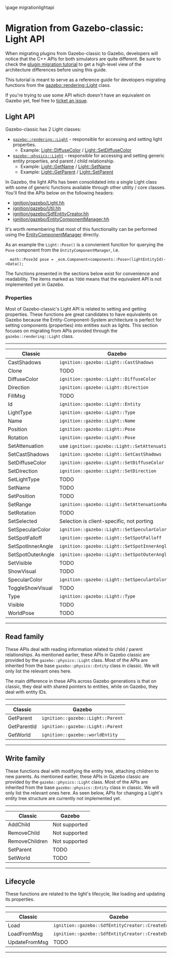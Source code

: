 \page migrationlightapi

# Migration from Gazebo-classic: Light API

When migrating plugins from Gazebo-classic to Gazebo, developers will
notice that the C++ APIs for both simulators are quite different. Be sure to
check the [plugin migration tutorial](migrationplugins.html) to get a high-level
view of the architecture differences before using this guide.

This tutorial is meant to serve as a reference guide for developers migrating
functions from the
[gazebo::rendering::Light](http://osrf-distributions.s3.amazonaws.com/gazebo/api/11.0.0/rendering_1_1Light.html)
class.

If you're trying to use some API which doesn't have an equivalent on Gazebo
yet, feel free to
[ticket an issue](https://github.com/gazebosim/gz-sim/issues/).

## Light API

Gazebo-classic has 2 Light classes:
* [`gazebo::rendering::Light`](http://osrf-distributions.s3.amazonaws.com/gazebo/api/11.0.0/classgazebo_1_1rendering_1_1Light.html) - responsible for accessing and setting light properties.
    * Example: [Light::DiffuseColor](http://osrf-distributions.s3.amazonaws.com/gazebo/api/11.0.0/classgazebo_1_1rendering_1_1Light.html#a0deb81873bee2c7bc883a10c373501d0) / [Light::SetDiffuseColor](http://osrf-distributions.s3.amazonaws.com/gazebo/api/11.0.0/classgazebo_1_1rendering_1_1Light.html#a9208ba6d4cb8e0972e046e735dc26976)
* [`gazebo::physics::Light`](http://osrf-distributions.s3.amazonaws.com/gazebo/api/11.0.0/classgazebo_1_1physics_1_1Light.html) - responsible for accessing and setting generic entity properties, and parent / child relationship.
    * Example: [Light::GetName](http://osrf-distributions.s3.amazonaws.com/gazebo/api/11.0.0/classgazebo_1_1physics_1_1Base.html#a9a98946a64f3893b085f650932c9dfee) / [Light::SetName](http://osrf-distributions.s3.amazonaws.com/gazebo/api/11.0.0/classgazebo_1_1physics_1_1Entity.html#a5d74ac4d7a230aed1ab4b11933b16e92)
    * Example: [Light::GetParent](http://osrf-distributions.s3.amazonaws.com/gazebo/api/11.0.0/classgazebo_1_1physics_1_1Base.html#af87578478aeeb2b176de010d1d639fd9) / [Light::SetParent](http://osrf-distributions.s3.amazonaws.com/gazebo/api/11.0.0/classgazebo_1_1physics_1_1Base.html#a736efe8278da4ecb1640100a2857756f)

In Gazebo, the light APIs has been consolidated into a single Light class with
some of generic functions available through other utility / core classes.
You'll find the APIs below on the following headers:

* [ignition/gazebo/Light.hh](https://gazebosim.org/api/gazebo/6/Light_8hh.html)
* [ignition/gazebo/Util.hh](https://gazebosim.org/api/gazebo/6/Util_8hh.html)
* [ignition/gazebo/SdfEntityCreator.hh](https://gazebosim.org/api/gazebo/6/SdfEntityCreator_8hh.html)
* [ignition/gazebo/EntityComponentManager.hh](https://gazebosim.org/api/gazebo/6/classignition_1_1gazebo_1_1EntityComponentManager.html)

It's worth remembering that most of this functionality can be performed using
the
[EntityComponentManager](https://gazebosim.org/api/gazebo/6/classignition_1_1gazebo_1_1EntityComponentManager.html)
directly.

As an example the `Light::Pose()` is a convienient function for querying the `Pose` component from the `EntityComponentManager`, i.e.

```
  math::Pose3d pose = _ecm.Component<components::Pose>(lightEntityId)->Data();
```

The functions presented in the sections below exist for convenience and
readability. The items marked as `TODO` means that the equivalent API is not
implemented yet in Gazebo.

### Properties

Most of Gazebo-classic's Light API is related to setting
and getting properties. These functions are great candidates to have
equivalents on Gazebo because the Entity-Component-System architecture is
perfect for setting components (properties) into entities such as lights.
This section focuses on migrating from APIs provided through the
`gazebo::rendering::Light` class.

---

Classic | Gazebo
-- | --
CastShadows | `ignition::gazebo::Light::CastShadows`
Clone | TODO
DiffuseColor | `ignition::gazebo::Light::DiffuseColor`
Direction | `ignition::gazebo::Light::Direction`
FillMsg | TODO
Id | `ignition::gazebo::Light::Entity`
LightType | `ignition::gazebo::Light::Type`
Name | `ignition::gazebo::Light::Name`
Position | `ignition::gazebo::Light::Pose`
Rotation | `ignition::gazebo::Light::Pose`
SetAttenuation | use `ignition::gazebo::Light::SetAttenuation*`
SetCastShadows | `ignition::gazebo::Light::SetCastShadows`
SetDiffuseColor | `ignition::gazebo::Light::SetDiffuseColor`
SetDirection | `ignition::gazebo::Light::SetDirection`
SetLightType | TODO
SetName | TODO
SetPosition | TODO
SetRange | `ignition::gazebo::Light::SetAttenuationRange`
SetRotation | TODO
SetSelected |  Selection is client-specific, not porting
SetSpecularColor | `ignition::gazebo::Light::SetSpecularColor`
SetSpotFalloff | `ignition::gazebo::Light::SetSpotFalloff`
SetSpotInnerAngle | `ignition::gazebo::Light::SetSpotInnerAngle`
SetSpotOuterAngle | `ignition::gazebo::Light::SetSpotOuterAngle`
SetVisible | TODO
ShowVisual | TODO
SpecularColor | `ignition::gazebo::Light::SetSpecularColor`
ToggleShowVisual | TODO
Type | `ignition::gazebo::Light::Type`
Visible | TODO
WorldPose | TODO
---


## Read family

These APIs deal with reading information related to child / parent
relationships. As mentioned earlier, these APIs in Gazebo
classic are provided by the `gazebo::physics::Light` class. Most of the
APIs are inherited from the base `gazebo::physics::Entity` class in classic.
We will only list the relevant ones here.

The main difference in these APIs across Gazebo generations is that
on classic, they deal with shared pointers to entities, while on Gazebo,
they deal with entity IDs.

---

Classic | Gazebo
-- | --
GetParent | `ignition::gazebo::Light::Parent`
GetParentId | `ignition::gazebo::Light::Parent`
GetWorld | `ignition::gazebo::worldEntity`

---

## Write family

These functions deal with modifying the entity tree, attaching children to new
parents. As mentioned earlier, these APIs in Gazebo classic are provided by the
`gazebo::physics::Light` class. Most of the APIs are inherited from the base
`gazebo::physics::Entity` class in classic. We will only list the relevant ones
here. As seen below, APIs for changing a Light's entity tree structure are
currently not implemented yet.

---

Classic | Gazebo
-- | --
AddChild | Not supported
RemoveChild | Not supported
RemoveChildren | Not supported
SetParent | TODO
SetWorld | TODO

---

## Lifecycle

These functions are related to the light's lifecycle, like loading and updating
its properties.

---

Classic | Gazebo
-- | --
Load | `ignition::gazebo::SdfEntityCreator::CreateEntities`
LoadFromMsg | `ignition::gazebo::SdfEntityCreator::CreateEntities`
UpdateFromMsg | TODO

---
